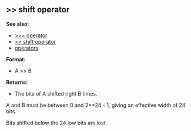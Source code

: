## \>\> shift operator
**See also:**
*   [\>\>= operator](/operator/%3e%3e=)
*   [\<\< shift operator](/operator/%3c%3c/shift)
*   [operators](/operator)
<!-- -->
**Format:**
*   A \>\> B
<!-- -->
**Returns:**
*   The bits of A shifted right B times.


A and B must be between 0 and 2\*\*24 - 1, giving an effective
width of 24 bits. 

Bits shifted below the 24 low bits are lost.